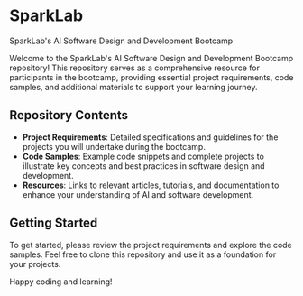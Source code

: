 # SparkLab
SparkLab's AI Software Design and Development Bootcamp

Welcome to the SparkLab's AI Software Design and Development Bootcamp repository! This repository serves as a comprehensive resource for participants in the bootcamp, providing essential project requirements, code samples, and additional materials to support your learning journey.

## Repository Contents

- **Project Requirements**: Detailed specifications and guidelines for the projects you will undertake during the bootcamp.
- **Code Samples**: Example code snippets and complete projects to illustrate key concepts and best practices in software design and development.
- **Resources**: Links to relevant articles, tutorials, and documentation to enhance your understanding of AI and software development.

## Getting Started

To get started, please review the project requirements and explore the code samples. Feel free to clone this repository and use it as a foundation for your projects.


Happy coding and learning!
